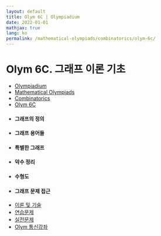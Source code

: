 ```yaml
---
layout: default
title: Olym 6C | Olympiadium
date: 2022-01-01
mathjax: true
lang: ko
permalink: /mathematical-olympiads/combinatorics/olym-6c/
---
```

<h1>Olym 6C. 그래프 이론 기초 </h1>
<ul class="breadcrumb">
	<li><a href="{{ site.homeurl }}">Olympiadium</a></li> 
	<li><a href="{{ site.homeurl }}mathematical-olympiads/">Mathematical Olympiads</a></li> 
	<li><a href="{{ site.homeurl }}mathematical-olympiads/combinatorics/">Combinatorics</a></li> 
	<li><a href="{{ site.homeurl }}mathematical-olympiads/combinatorics/olym-6c/">Olym 6C</a></li>
</ul>
<div class="row">
<div class="6u 12u$(medium)">
<ul>
  <li><h4> 그래프의 정의 </h4></li>
  <li><h4> 그래프 용어들 </h4></li>
  <li><h4> 특별한 그래프 </h4></li>
  <li><h4> 악수 정리 </h4></li>
  <li><h4> 수형도 </h4></li>
  <li><h4> 그래프 문제 접근 </h4></li>
</ul>
</div>
<div class="6u$ 12u$(medium)">
<ul class="actions vertical">
  <li><a href="{{ site.baseurl }}{{ page.permalink }}theorems-and-techniques" class="button fit mid">이론 및 기술</a></li>
  <li><a href="{{ site.baseurl }}{{ page.permalink }}exercise-problems" class="button fit mid">연습문제</a></li>
  <li><a href="{{ site.baseurl }}{{ page.permalink }}practice-problems" class="button fit mid">실전문제</a></li>
  <li><a href="{{ site.baseurl }}{{ page.permalink }}olym-handouts" class="button fit mid">Olym 통신강좌</a></li>
</ul>
</div>
</div>
